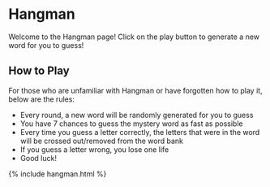 # Hangman 

Welcome to the Hangman page! Click on the play button to generate a new word for you to guess! 

## How to Play

For those who are unfamiliar with Hangman or have forgotten how to play it, below are the rules:

- Every round, a new word will be randomly generated for you to guess
- You have 7 chances to guess the mystery word as fast as possible
- Every time you guess a letter correctly, the letters that were in the word will be crossed out/removed from the word bank
- If you guess a letter wrong, you lose one life
- Good luck!


{% include hangman.html %}

